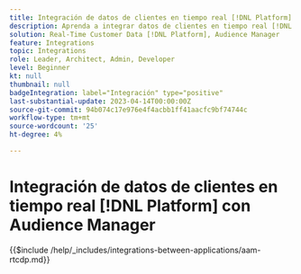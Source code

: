 ```yaml
---
title: Integración de datos de clientes en tiempo real [!DNL Platform] con Audience Manager
description: Aprenda a integrar datos de clientes en tiempo real [!DNL Platform] con el Audience Manager.
solution: Real-Time Customer Data [!DNL Platform], Audience Manager
feature: Integrations
topic: Integrations
role: Leader, Architect, Admin, Developer
level: Beginner
kt: null
thumbnail: null
badgeIntegration: label="Integración" type="positive"
last-substantial-update: 2023-04-14T00:00:00Z
source-git-commit: 94b074c17e976e4f4acbb1ff41aacfc9bf74744c
workflow-type: tm+mt
source-wordcount: '25'
ht-degree: 4%

---
```



# Integración de datos de clientes en tiempo real [!DNL Platform] con Audience Manager

{{$include /help/_includes/integrations-between-applications/aam-rtcdp.md}}
